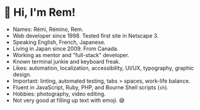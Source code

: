# 👋 Hi, I'm Rem!

- Names: Rémi, Rémino, Rem.
- Web developer since 1998. Tested first site in Netscape 3.
- Speaking English, French, Japanese.
- Living in Japan since 2009. From Canada.
- Working as mentor and "full-stack" developer.
- Known terminal junkie and keyboard freak.
- Likes: automation, localization, accessibility, UI/UX, typography, graphic design.
- Important: linting, automated testing, tabs > spaces, work-life balance.
- Fluent in JavaScript, Ruby, PHP, and Bourne Shell scripts (`sh`).
- Hobbies: photography, video editing.
- Not very good at filling up text with emoji. 😅
